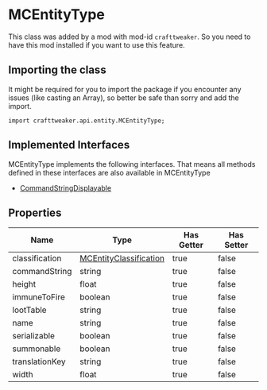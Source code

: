 # MCEntityType

This class was added by a mod with mod-id `crafttweaker`. So you need to have this mod installed if you want to use this feature.

## Importing the class

It might be required for you to import the package if you encounter any issues (like casting an Array), so better be safe than sorry and add the import.
```zenscript
import crafttweaker.api.entity.MCEntityType;
```


## Implemented Interfaces
MCEntityType implements the following interfaces. That means all methods defined in these interfaces are also available in MCEntityType

- [CommandStringDisplayable](/vanilla/api/brackets/CommandStringDisplayable)
## Properties

| Name | Type | Has Getter | Has Setter |
|------|------|------------|------------|
| classification | [MCEntityClassification](/vanilla/api/entity/MCEntityClassification) | true | false |
| commandString | string | true | false |
| height | float | true | false |
| immuneToFire | boolean | true | false |
| lootTable | string | true | false |
| name | string | true | false |
| serializable | boolean | true | false |
| summonable | boolean | true | false |
| translationKey | string | true | false |
| width | float | true | false |


